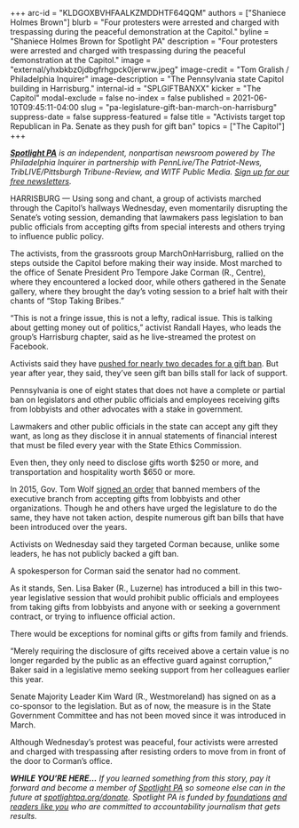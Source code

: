 +++
arc-id = "KLDGOXBVHFAALKZMDDHTF64QQM"
authors = ["Shaniece Holmes Brown"]
blurb = "Four protesters were arrested and charged with trespassing during the peaceful demonstration at the Capitol."
byline = "Shaniece Holmes Brown for Spotlight PA"
description = "Four protesters were arrested and charged with trespassing during the peaceful demonstration at the Capitol."
image = "external/yhxbkbz0jdbgfrhgpck0jerwrw.jpeg"
image-credit = "Tom Gralish / Philadelphia Inquirer"
image-description = "The Pennsylvania state Capitol building in Harrisburg."
internal-id = "SPLGIFTBANXX"
kicker = "The Capitol"
modal-exclude = false
no-index = false
published = 2021-06-10T09:45:11-04:00
slug = "pa-legislature-gift-ban-march-on-harrisburg"
suppress-date = false
suppress-featured = false
title = "Activists target top Republican in Pa. Senate as they push for gift ban"
topics = ["The Capitol"]
+++

<a href="https://www.spotlightpa.org/"><i><b>Spotlight PA</b></i></a><i> is an independent, nonpartisan newsroom powered by The Philadelphia Inquirer in partnership with PennLive/The Patriot-News, TribLIVE/Pittsburgh Tribune-Review, and WITF Public Media. </i><a href="https://www.spotlightpa.org/newsletters"><i>Sign up for our free newsletters</i></a><i>.</i>

HARRISBURG — Using song and chant, a group of activists marched through the Capitol’s hallways Wednesday, even momentarily disrupting the Senate’s voting session, demanding that lawmakers pass legislation to ban public officials from accepting gifts from special interests and others trying to influence public policy.

The activists, from the grassroots group MarchOnHarrisburg, rallied on the steps outside the Capitol before making their way inside. Most marched to the office of Senate President Pro Tempore Jake Corman (R., Centre), where they encountered a locked door, while others gathered in the Senate gallery, where they brought the day’s voting session to a brief halt with their chants of “Stop Taking Bribes.”

“This is not a fringe issue, this is not a lefty, radical issue. This is talking about getting money out of politics,” activist Randall Hayes, who leads the group’s Harrisburg chapter, said as he live-streamed the protest on Facebook. 

<script src="https://www.spotlightpa.org/embed.js" async></script><div data-spl-embed-version="1" data-spl-src="https://www.spotlightpa.org/embeds/newsletter/"></div>

Activists said they have <a href="https://www.spotlightpa.org/news/2021/05/pa-legislature-lawmakers-gifts-disclosure-ban/" target="_blank">pushed for nearly two decades for a gift ban</a>. But year after year, they said, they’ve seen gift ban bills stall for lack of support.

Pennsylvania is one of eight states that does not have a complete or partial ban on legislators and other public officials and employees receiving gifts from lobbyists and other advocates with a stake in government.

Lawmakers and other public officials in the state can accept any gift they want, as long as they disclose it in annual statements of financial interest that must be filed every year with the State Ethics Commission.

Even then, they only need to disclose gifts worth $250 or more, and transportation and hospitality worth $650 or more.

In 2015, Gov. Tom Wolf <a href="https://web.archive.org/web/20230117192934/https://www.governor.pa.gov/newsroom/executive-order-2015-01-executive-branch-employee-gift-ban/">signed an order</a> that banned members of the executive branch from accepting gifts from lobbyists and other organizations. Though he and others have urged the legislature to do the same, they have not taken action, despite numerous gift ban bills that have been introduced over the years.

Activists on Wednesday said they targeted Corman because, unlike some leaders, he has not publicly backed a gift ban.

A spokesperson for Corman said the senator had no comment.

<script src="https://www.spotlightpa.org/embed.js" async></script><div data-spl-embed-version="1" data-spl-src="https://www.spotlightpa.org/embeds/donate/?teaser_text=If%20you%20learned%20something%20from%20this%20report%2C%20pay%20it%20forward%20and%20become%20a%20member%20of%20Spotlight%20PA%20so%20someone%20else%20can%20in%20the%20future."></div>

As it stands, Sen. Lisa Baker (R., Luzerne) has introduced a bill in this two-year legislative session that would prohibit public officials and employees from taking gifts from lobbyists and anyone with or seeking a government contract, or trying to influence official action.

There would be exceptions for nominal gifts or gifts from family and friends.

“Merely requiring the disclosure of gifts received above a certain value is no longer regarded by the public as an effective guard against corruption,” Baker said in a legislative memo seeking support from her colleagues earlier this year.

Senate Majority Leader Kim Ward (R., Westmoreland) has signed on as a co-sponsor to the legislation. But as of now, the measure is in the State Government Committee and has not been moved since it was introduced in March.

Although Wednesday’s protest was peaceful, four activists were arrested and charged with trespassing after resisting orders to move from in front of the door to Corman’s office.

<i><b>WHILE YOU’RE HERE...</b></i><i> If you learned something from this story, pay it forward and become a member of </i><a href="https://www.spotlightpa.org/"><i>Spotlight PA</i></a><i> so someone else can in the future at </i><a href="https://www.spotlightpa.org/donate"><i>spotlightpa.org/donate</i></a><i>. Spotlight PA is funded by</i><a href="https://www.spotlightpa.org/support"><i> foundations</i></a><i> </i><a href="https://www.spotlightpa.org/support"><i>and readers like you</i></a><i> who are committed to accountability journalism that gets results.</i>
